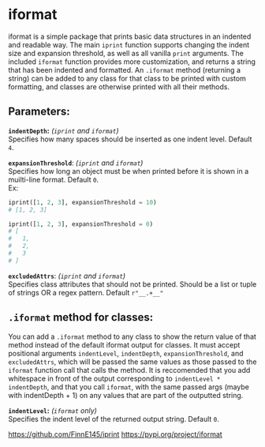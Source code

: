 # iformat

iformat is a simple package that prints basic data structures in an indented and readable way. The main `iprint` function supports changing the indent size and expansion threshold, as well as all vanilla `print` arguments. The included `iformat` function provides more customization, and returns a string that has been indented and formatted. An `.iformat` method (returning a string) can be added to any class for that class to be printed with custom formatting, and classes are otherwise printed with all their methods.

## Parameters:
**`indentDepth`:** *(`iprint` and `iformat`)*\
Specifies how many spaces should be inserted as one indent level. Default `4`.

**`expansionThreshold`**: *(`iprint` and `iformat`)*\
Specifies how long an object must be when printed before it is shown in a muilti-line format. Default `0`.\
Ex:
```py
iprint([1, 2, 3], expansionThreshold = 10)
# [1, 2, 3]

iprint([1, 2, 3], expansionThreshold = 0)
# [
#   1,
#   2,
#   3
# ]
```

**`excludedAttrs`**: *(`iprint` and `iformat`)*\
Specifies class attributes that should not be printed. Should be a list or tuple of strings OR a regex pattern. Default `r"__.+__"`

## `.iformat` method for classes:
You can add a `.iformat` method to any class to show the return value of that method instead of the default iformat output for classes. It must accept positional arguments `indentLevel`, `indentDepth`, `expansionThreshold`, and `excludedAttrs`, which will be passed the same values as those passed to the `iformat` function call that calls the method. It is reccomended that you add whitespace in front of the output corresponding to `indentLevel * indentDepth`, and that you call `iformat`, with the same passed args (maybe with indentDepth + 1) on any values that are part of the outputted string.

**`indentLevel`:** *(`iformat` only)*\
Specifies the indent level of the returned output string. Default `0`.

https://github.com/FinnE145/iprint
https://pypi.org/project/iformat